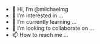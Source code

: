 - 👋 Hi, I’m @miichaelmg
- 👀 I’m interested in ...
- 🌱 I’m currently learning ...
- 💞️ I’m looking to collaborate on ...
- 📫 How to reach me ...

<!---
miichaelmg/miichaelmg is a ✨ special ✨ repository because its `README.md` (this file) appears on your GitHub profile.
You can click the Preview link to take a look at your changes.
--->
